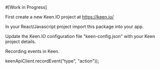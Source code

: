 
#[Work in Progress]

First create a new Keen.IO project at https://keen.io/

In your React/Javascript project import this package into your app.

Update the Keen.IO configuration file "keen-config.json" with your Keen project details.

Recording events in Keen.

keenApiClient.recordEvent("type", "action"));